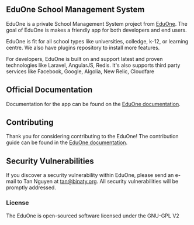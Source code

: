 ## EduOne School Management System

EduOne is a private School Management System project from [EduOne](http://eduone.co). The goal of EduOne is makes a friendly app for both developers and end users.

EduOne is fit for all school types like universities, colledge, k-12, or learning centre. We also have plugins repository to install more features.

For developers, EduOne is built on and support latest and proven technologies like Laravel, AngularJS, Redis. It's also supports third party services like Facebook, Google, Algolia, New Relic, Cloudfare


## Official Documentation

Documentation for the app can be found on the [EduOne documentation](http://eduone.co/docs).

## Contributing

Thank you for considering contributing to the EduOne! The contribution guide can be found in the [EduOne documentation](http://eduone.co/docs/contributions).

## Security Vulnerabilities

If you discover a security vulnerability within EduOne, please send an e-mail to Tan Nguyen at tan@binaty.org. All security vulnerabilities will be promptly addressed.

### License

The EduOne is open-sourced software licensed under the GNU-GPL V2
